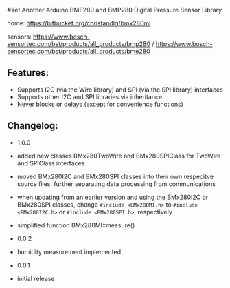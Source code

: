 #Yet Another Arduino BME280 and BMP280 Digital Pressure Sensor Library

home: https://bitbucket.org/christandlg/bmx280mi

sensors: https://www.bosch-sensortec.com/bst/products/all_products/bmp280 / https://www.bosch-sensortec.com/bst/products/all_products/bme280 

## Features:

- Supports I2C (via the Wire library) and SPI (via the SPI library) interfaces
- Supports other I2C and SPI libraries via inheritance
- Never blocks or delays (except for convenience functions)

## Changelog:

- 1.0.0
 - added new classes BMx280TwoWire and BMx280SPIClass for TwoWire and SPIClass interfaces
 - moved BMx280I2C and BMx280SPI classes into their own respecitve source files, further separating data processing from communications
 - when updating from an earlier version and using the BMx280I2C or BMx280SPI classes, change ```#include <BMx280MI.h>``` to ```#include <BMx280I2C.h>``` or ```#include <BMx280SPI.h>```, respectively
 - simplified function BMx280MI::measure()

- 0.0.2
 - humidity measurement implemented	

- 0.0.1
 - initial release